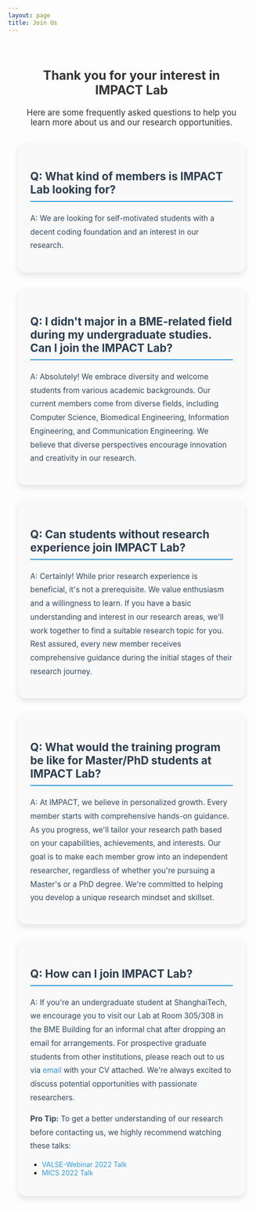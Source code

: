 ```yaml
---
layout: page
title: Join Us
---
```


<style>
    .join-us-container {
        max-width: 800px;
        margin: 0 auto;
        padding: 20px;
    }
    .intro {
        text-align: center;
        margin-bottom: 30px;
        font-size: 1.2em;
        color: #333;
    }
    .faq {
        margin-bottom: 30px;
        padding: 25px;
        background-color: #f9f9f9;
        border-radius: 15px;
        box-shadow: 0 6px 12px rgba(0, 0, 0, 0.1);
        transition: transform 0.3s ease, box-shadow 0.3s ease;
    }
    .faq:hover {
        transform: translateY(-5px);
        box-shadow: 0 8px 16px rgba(0, 0, 0, 0.15);
    }
    .faq h3 {
        font-size: 1.6em;
        color: #2c3e50;
        margin-bottom: 20px;
        border-bottom: 2px solid #3498db;
        padding-bottom: 10px;
    }
    .faq p {
        font-size: 1.1em;
        line-height: 1.8;
        color: #34495e;
    }
    .faq a {
        color: #3498db;
        text-decoration: none;
        transition: color 0.3s ease;
    }
    .faq a:hover {
        color: #2980b9;
        text-decoration: underline;
    }
</style>

<div class="join-us-container">
    <div class="intro">
        <h2>Thank you for your interest in IMPACT Lab</h2>
        <p>Here are some frequently asked questions to help you learn more about us and our research opportunities.</p>
    </div>
    <div class="faq">
        <h3>Q: What kind of members is IMPACT Lab looking for?</h3>
        <p>A: We are looking for self-motivated students with a decent coding foundation and an interest in our research.</p>
    </div>
    <div class="faq">
        <h3>Q: I didn't major in a BME-related field during my undergraduate studies. Can I join the IMPACT Lab?</h3>
        <p>A: Absolutely! We embrace diversity and welcome students from various academic backgrounds. Our current members come from diverse fields, including Computer Science, Biomedical Engineering, Information Engineering, and Communication Engineering. We believe that diverse perspectives encourage innovation and creativity in our research.</p>
    </div>
    <div class="faq">
        <h3>Q: Can students without research experience join IMPACT Lab?</h3>
        <p>A: Certainly! While prior research experience is beneficial, it's not a prerequisite. We value enthusiasm and a willingness to learn. If you have a basic understanding and interest in our research areas, we'll work together to find a suitable research topic for you. Rest assured, every new member receives comprehensive guidance during the initial stages of their research journey.</p>
    </div>
    <div class="faq">
        <h3>Q: What would the training program be like for Master/PhD students at IMPACT Lab?</h3>
        <p>A: At IMPACT, we believe in personalized growth. Every member starts with comprehensive hands-on guidance. As you progress, we'll tailor your research path based on your capabilities, achievements, and interests. Our goal is to make each member grow into an independent researcher, regardless of whether you're pursuing a Master's or a PhD degree. We're committed to helping you develop a unique research mindset and skillset.</p>
    </div>
    <div class="faq">
        <h3>Q: How can I join IMPACT Lab?</h3>
        <p>A: If you're an undergraduate student at ShanghaiTech, we encourage you to visit our Lab at Room 305/308 in the BME Building for an informal chat after dropping an email for arrangements. For prospective graduate students from other institutions, please reach out to us via <a href="mailto:cuizhm@shanghaitech.edu.cn">email</a> with your CV attached. We're always excited to discuss potential opportunities with passionate researchers.</p>
        <p><strong>Pro Tip:</strong> To get a better understanding of our research before contacting us, we highly recommend watching these talks:</p>
        <ul>
            <li><a href="https://www.bilibili.com/video/BV1e3411H7o1/?spm_id_from=333.337.search-card.all.click&vd_source=09195b87c697861bee9d36eac63f3a3c">VALSE-Webinar 2022 Talk</a></li>
            <li><a href="https://www.bilibili.com/video/BV1nd4y127HE/?p=23&vd_source=eae45dc1af93c1407ccba0e925fc1f13">MICS 2022 Talk</a></li>
        </ul>
    </div>
</div>
